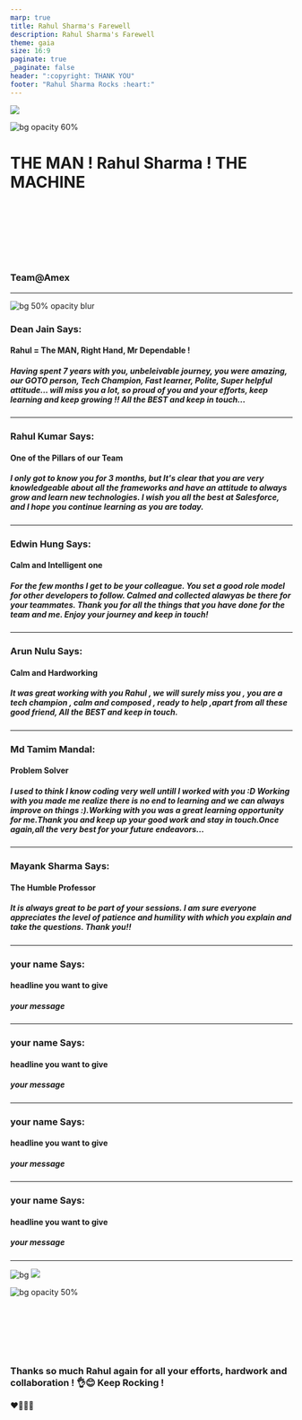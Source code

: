 ```yaml
---
marp: true
title: Rahul Sharma's Farewell
description: Rahul Sharma's Farewell
theme: gaia
size: 16:9
paginate: true
_paginate: false
header: ":copyright: THANK YOU"
footer: "Rahul Sharma Rocks :heart:"
---
```

![](#012)

![bg opacity 60%](http://img.picturequotes.com/2/542/541515/goodbye-quote-1.jpg)

# <!--fit--> THE MAN ! Rahul Sharma ! THE MACHINE

<br /> <br />
<br/><br/>
<br/><br/>

### Team@Amex

<!-- This is presenter note. You can write down notes through HTML comment. -->
---
![bg 50% opacity blur](https://avatars.githubusercontent.com/deanjain)

### Dean Jain Says:

#### Rahul = The MAN, Right Hand, Mr Dependable !

##### Having spent 7 years with you, unbeleivable journey, you were amazing, our GOTO person, Tech Champion, Fast learner, Polite, Super helpful attitude... will miss you a lot, so proud of you and your efforts, keep learning and keep growing !! All the BEST and keep in touch... 

<!-- _class: lead -->

<style scoped> { font-size:24px;}</style>
---

### Rahul Kumar Says:
####  One of the Pillars of our Team
##### I only got to know you for 3 months, but It's clear that you are very knowledgeable about all the frameworks and have an attitude to always grow and learn new technologies. I wish you all the best at Salesforce, and I hope you continue learning as you are today.  
<!-- _class: lead -->
<style scoped> { font-size:24px;}</style>
---

### Edwin Hung Says:
####  Calm and Intelligent one
##### For the few months I get to be your colleague.  You set a good role model for other developers to follow.  Calmed and collected alawyas be there for your teammates. Thank you for all the things that you have done for the team and me.  Enjoy your journey and keep in touch!
<!-- _class: lead -->
<style scoped> { font-size:24px;}</style>
---

### Arun Nulu Says:
####  Calm and Hardworking
##### It was great working with you Rahul , we will surely miss you , you are a tech champion , calm and composed , ready to help ,apart from all these good friend, All the BEST and keep in touch.

<!-- _class: lead -->
<style scoped> { font-size:24px;}</style>
---

### Md Tamim Mandal:
####  Problem Solver
##### I used to think I know coding very well untill I worked with you :D Working with you made me realize there is no end to learning and we can always improve on things :).Working with you was a great learning opportunity for me.Thank you and keep up your good work and stay in touch.Once again,all the very best for your future endeavors...  
<!-- _class: lead -->
<style scoped> { font-size:24px;}</style>
---

### Mayank Sharma Says:
####  The Humble Professor
##### It is always great to be part of your sessions. I am sure everyone appreciates the level of patience and humility with which you explain and take the questions. Thank you!!
<!-- _class: lead -->
<style scoped> { font-size:24px;}</style>
---

### your name Says:
####  headline you want to give
##### your message
<!-- _class: lead -->
<style scoped> { font-size:24px;}</style>
---

### your name Says:
####  headline you want to give
##### your message
<!-- _class: lead -->
<style scoped> { font-size:24px;}</style>
---

### your name Says:
####  headline you want to give
##### your message
<!-- _class: lead -->
<style scoped> { font-size:24px;}</style>
---

### your name Says:
####  headline you want to give
##### your message
<!-- _class: lead -->
<style scoped> { font-size:24px;}</style>
---
![bg](#123)
![](#fff)

![bg opacity 50%](https://dogtrainingobedienceschool.com/pic/4526090_full-missing-work-colleagues-quotes-goodbye-quotes.jpg)

<br><br><br><br>
<br>

### Thanks so much Rahul again for all your efforts, hardwork and collaboration ! :ok_hand::blush: Keep Rocking !

 :heart::purple_heart::green_heart::blue_heart:
